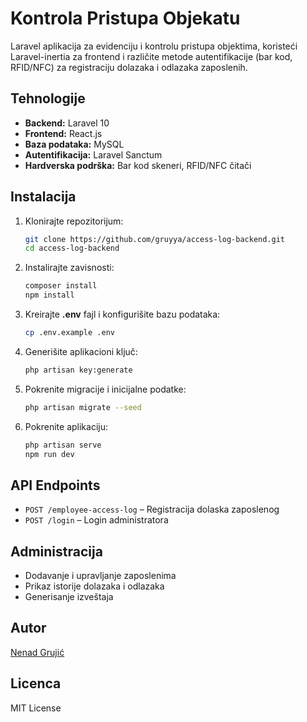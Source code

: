# Kontrola Pristupa Objekatu

Laravel aplikacija za evidenciju i kontrolu pristupa objektima, koristeći Laravel-inertia za frontend i različite metode autentifikacije (bar kod, RFID/NFC) za registraciju dolazaka i odlazaka zaposlenih.

## Tehnologije
- **Backend:** Laravel 10
- **Frontend:** React.js
- **Baza podataka:** MySQL
- **Autentifikacija:** Laravel Sanctum
- **Hardverska podrška:** Bar kod skeneri, RFID/NFC čitači

## Instalacija

1. Klonirajte repozitorijum:
   ```bash
   git clone https://github.com/gruyya/access-log-backend.git
   cd access-log-backend
   ```

2. Instalirajte zavisnosti:
   ```bash
   composer install
   npm install
   ```

3. Kreirajte **.env** fajl i konfigurišite bazu podataka:
   ```bash
   cp .env.example .env
   ```

4. Generišite aplikacioni ključ:
   ```bash
   php artisan key:generate
   ```

5. Pokrenite migracije i inicijalne podatke:
   ```bash
   php artisan migrate --seed
   ```

6. Pokrenite aplikaciju:
   ```bash
   php artisan serve
   npm run dev
   ```

## API Endpoints
- `POST /employee-access-log` – Registracija dolaska zaposlenog
- `POST /login` – Login administratora


## Administracija
- Dodavanje i upravljanje zaposlenima
- Prikaz istorije dolazaka i odlazaka
- Generisanje izveštaja

## Autor
[Nenad Grujić](https://github.com/gruyya)

## Licenca
MIT License

